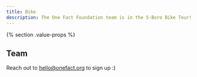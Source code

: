 ```yaml
---
title: Bike
description: The One Fact Foundation team is in the 5-Boro Bike Tour!
---
```


{% section .value-props %}

## Team

Reach out to hello@onefact.org to sign up :)
